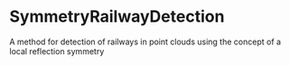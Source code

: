 ﻿# SymmetryRailwayDetection
A method for detection of railways in point clouds using the concept of a local reflection symmetry
